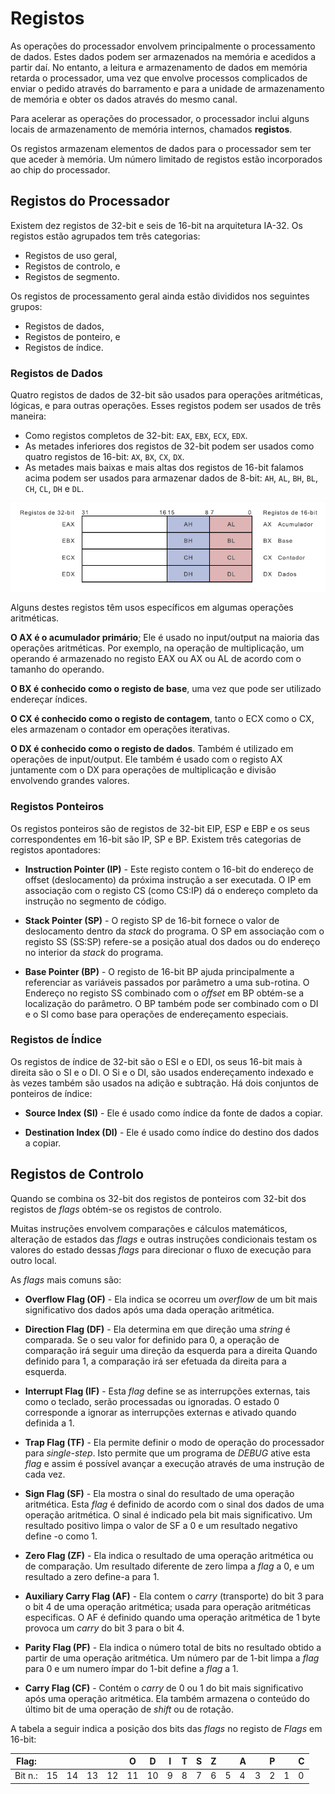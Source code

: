 # Registos

As operações do processador envolvem principalmente o processamento de dados. Estes dados podem ser armazenados na memória e acedidos a partir daí. No entanto, a leitura e armazenamento de dados em memória retarda o processador, uma vez que envolve processos complicados de enviar o pedido através do barramento e para a unidade de armazenamento de memória e obter os dados através do mesmo canal.

Para acelerar as operações do processador, o processador inclui alguns locais de armazenamento de memória internos, chamados **registos**.

Os registos armazenam elementos de dados para o processador sem ter que aceder à memória. Um número limitado de registos estão incorporados ao chip do processador.

## Registos do Processador

Existem dez registos de 32-bit e seis de 16-bit na arquitetura IA-32. Os registos estão agrupados tem três categorias:

* Registos de uso geral,
* Registos de controlo, e
* Registos de segmento.

Os registos de processamento geral ainda estão divididos nos seguintes grupos:

* Registos de dados,
* Registos de ponteiro, e
* Registos de índice.

### Registos de Dados

Quatro registos de dados de 32-bit são usados para operações aritméticas, lógicas, e para outras operações. Esses registos podem ser usados de três maneira:

* Como registos completos de 32-bit: `EAX`, `EBX`, `ECX`, `EDX`.
* As metades inferiores dos registos de 32-bit podem ser usados como quatro registos de 16-bit: `AX`, `BX`, `CX`, `DX`.
* As metades mais baixas e mais altas dos registos de 16-bit falamos acima podem ser usados para armazenar dados de 8-bit: `AH`, `AL`, `BH`, `BL`, `CH`, `CL`, `DH` e `DL`.

![Registos](./imgs/registos.jpg)

Alguns destes registos têm usos específicos em algumas operações aritméticas.

**O AX é o acumulador primário**; Ele é usado no input/output na maioria das operações aritméticas. Por exemplo, na operação de multiplicação, um operando é armazenado no registo EAX ou AX ou AL de acordo com o tamanho do operando.

**O BX é conhecido como o registo de base**, uma vez que pode ser utilizado endereçar índices.

**O CX é conhecido como o registo de contagem**, tanto o ECX como o CX, eles armazenam o contador em operações iterativas.

**O DX é conhecido como o registo de dados**. Também é utilizado em operações de input/output. Ele também é usado com o registo AX juntamente com o DX para operações de multiplicação e divisão envolvendo grandes valores.

### Registos Ponteiros

Os registos ponteiros são de registos de 32-bit EIP, ESP e EBP e os seus correspondentes em 16-bit são IP, SP e BP. Existem três categorias de registos apontadores:

* **Instruction Pointer (IP)** - Este registo contem o 16-bit do endereço de offset (deslocamento) da próxima instrução a ser executada. O IP em associação com o registo CS (como CS:IP) dá o endereço completo da instrução no segmento de código.

* **Stack Pointer (SP)** - O registo SP de 16-bit fornece o valor de deslocamento dentro da *stack* do programa. O SP em associação com o registo SS (SS:SP) refere-se a posição atual dos dados ou do endereço no interior da *stack* do programa.

* **Base Pointer (BP)** - O registo de 16-bit BP ajuda principalmente a referenciar as variáveis passados por parâmetro a uma sub-rotina. O Endereço no registo SS combinado com o *offset* em BP obtém-se a localização do parâmetro. O BP também pode ser combinado com o DI e o SI como base para operações de endereçamento especiais.

### Registos de Índice

Os registos de índice de 32-bit são o ESI e o EDI, os seus 16-bit mais à direita são o SI e o DI. O Si e o DI, são usados endereçamento indexado e às vezes também são usados na adição e subtração. Há dois conjuntos de ponteiros de índice:

* **Source Index (SI)** - Ele é usado como índice da fonte de dados a copiar.

* **Destination Index (DI)** - Ele é usado como índice do destino dos dados a copiar.

## Registos de Controlo

Quando se combina os 32-bit dos registos de ponteiros com 32-bit dos registos de *flags* obtém-se os registos de controlo.

Muitas instruções envolvem comparações e cálculos matemáticos, alteração de estados das *flags* e outras instruções condicionais testam os valores do estado dessas *flags* para direcionar o fluxo de execução para outro local.

As *flags* mais comuns são:

* **Overflow Flag (OF)** - Ela indica se ocorreu um *overflow* de um bit mais significativo dos dados após uma dada operação aritmética.

* **Direction Flag (DF)** - Ela determina em que direção uma *string* é comparada. Se o seu valor for definido para 0, a operação de comparação irá seguir uma direção da esquerda para a direita Quando definido para 1, a comparação irá ser efetuada da direita para a esquerda.

* **Interrupt Flag (IF)** - Esta *flag* define se as interrupções externas, tais como o teclado, serão processadas ou ignoradas. O estado 0 corresponde a ignorar as interrupções externas e ativado quando definida a 1.

* **Trap Flag (TF)** - Ela permite definir o modo de operação do processador para *single-step*. Isto permite que um programa de *DEBUG* ative esta *flag* e assim é possível avançar a execução através de uma instrução de cada vez.

* **Sign Flag (SF)** - Ela mostra o sinal do resultado de uma operação aritmética. Esta *flag* é definido de acordo com o sinal dos dados de uma operação aritmética. O sinal é indicado pela bit mais significativo. Um resultado positivo limpa o valor de SF a 0 e um resultado negativo define -o como 1.

* **Zero Flag (ZF)** - Ela indica o resultado de uma operação aritmética ou de comparação. Um resultado diferente de zero limpa a *flag* a 0, e um resultado a zero define-a para 1.

* **Auxiliary Carry Flag (AF)** - Ela contem o *carry* (transporte) do bit 3 para o bit 4 de uma operação aritmética; usada para operação aritméticas especificas. O AF é definido quando uma operação aritmética de 1 byte provoca um *carry* do bit 3 para o bit 4.

* **Parity Flag (PF)** - Ela indica o número total de bits no resultado obtido a partir de uma operação aritmética. Um número par de 1-bit limpa a *flag* para 0 e um numero ímpar do 1-bit define a *flag* a 1.

* **Carry Flag (CF)** - Contém o *carry* de 0 ou 1 do bit mais significativo após uma operação aritmética. Ela também armazena o conteúdo do último bit de uma operação de *shift* ou de rotação.

A tabela a seguir indica a posição dos bits das *flags* no registo de *Flags* em 16-bit:


| Flag: |  |  |  |  | O | D | I | T | S | Z |  | A |  | P | | C |
| -- | -- | -- | -- | -- | -- | -- | -- | -- | -- | -- | -- | -- | -- | -- | -- | -- |
| Bit n.: | 15 | 14 | 13 | 12 | 11 | 10 | 9 | 8 | 7 | 6 | 5 | 4 | 3 | 2 | 1 | 0 |





